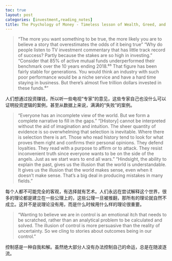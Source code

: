 ```yaml
---
toc: true
layout: post
categories: [investment,reading_notes]
title: The Psychology of Money - Timeless lesson of Wealth, Greed, and Happiness - When you'll believe anything
---
```

> “The more you want something to be true, the more likely you are to believe a story that overestimates the odds of it being true”
> “Why do people listen to TV investment commentary that has little track record of success? Partly because the stakes are so high in investing.”
> “Consider that 85% of active mutual funds underperformed their benchmark over the 10 years ending 2018.⁶⁵ That figure has been fairly stable for generations. You would think an industry with such poor performance would be a niche service and have a hard time staying in business. But there’s almost five trillion dollars invested in these funds.⁶”

人们想通过投资赚钱，所以听一些电视“专家”的意见，这些专家自己也没什么可以证明投资逻辑的案例，甚至从数据上来说，满满的“失败”的案例。

> “Everyone has an incomplete view of the world. But we form a complete narrative to fill in the gaps.”
> “[History] cannot be interpreted without the aid of imagination and intuition. The sheer quantity of evidence is so overwhelming that selection is inevitable. Where there is selection there is art. Those who read history tend to look for what proves them right and confirms their personal opinions. They defend loyalties. They read with a purpose to affirm or to attack. They resist inconvenient truth since everyone wants to be on the side of the angels. Just as we start wars to end all wars.”
> “Hindsight, the ability to explain the past, gives us the illusion that the world is understandable. It gives us the illusion that the world makes sense, even when it doesn’t make sense. That’s a big deal in producing mistakes in many fields.”

每个人都不可能完全的客观，有选择就有艺术。人们永远在尝试解释这个世界，很多的理论都是建立在一些公理上的，这些公理一旦被推翻，那所有的理论就自然不成立。这并不是说理论没有用，而是什么时候用什么样的理论很重要。

> “Wanting to believe we are in control is an emotional itch that needs to be scratched, rather than an analytical problem to be calculated and solved. The illusion of control is more persuasive than the reality of uncertainty. So we cling to stories about outcomes being in our control.”

控制感是一种自我和解。虽然绝大部分人没有办法控制自己的命运，总是在随波逐流。





